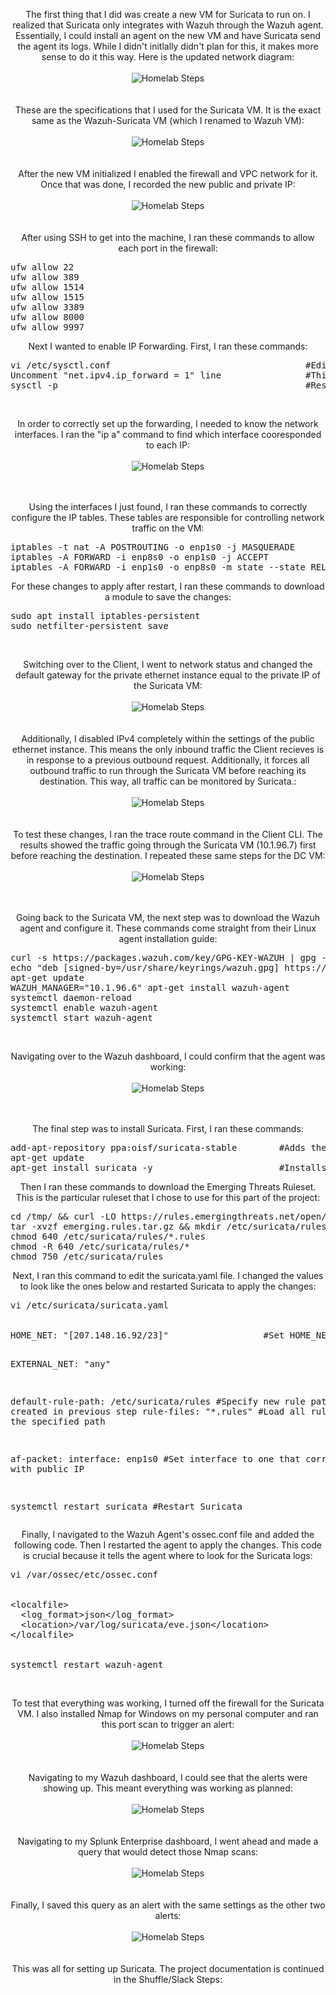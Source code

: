 <p align="center">
The first thing that I did was create a new VM for Suricata to run on. I realized that Suricata only integrates with Wazuh through the Wazuh agent. Essentially, I could install an agent on the new VM and have Suricata send the agent its logs. While I didn't initlally didn't plan for this, it makes more sense to do it this way. Here is the updated network diagram:<br/><br />
<img src="" alt="Homelab Steps">
<br />
<br />
<br />  
These are the specifications that I used for the Suricata VM. It is the exact same as the Wazuh-Suricata VM (which I renamed to Wazuh VM): <br/><br />
<img src="https://i.imgur.com/02bl9m7.png" alt="Homelab Steps">
<br />
<br />
<br />
After the new VM initialized I enabled the firewall and VPC network for it. Once that was done, I recorded the new public and private IP: <br/><br />
<img src="https://i.imgur.com/7U3siyU.png" alt="Homelab Steps">
<br />
<br />
<br />
After using SSH to get into the machine, I ran these commands to allow each port in the firewall:
<pre>
ufw allow 22
ufw allow 389
ufw allow 1514
ufw allow 1515
ufw allow 3389
ufw allow 8000
ufw allow 9997
</pre>
</pre>
<p align="center">
Next I wanted to enable IP Forwarding. First, I ran these commands:
<pre>
vi /etc/sysctl.conf                                     #Edit configuration file
Uncomment "net.ipv4.ip_forward = 1" line                #This variable allows IP Forwarding 
sysctl -p                                               #Restart to apply changes           
</pre>
<br />
<p align="center">
In order to correctly set up the forwarding, I needed to know the network interfaces. I ran the "ip a" command to find which interface cooresponded to each IP: <br/><br />
<img src="https://i.imgur.com/weVe81p.png" alt="Homelab Steps">
<br />
<br />
<br />
<p align="center">
Using the interfaces I just found, I ran these commands to correctly configure the IP tables. These tables are responsible for controlling network traffic on the VM:
<pre>
iptables -t nat -A POSTROUTING -o enp1s0 -j MASQUERADE        #Hide Private IP requests behind their Public IP counterparts
iptables -A FORWARD -i enp8s0 -o enp1s0 -j ACCEPT                                                   #Allow outbound traffic
iptables -A FORWARD -i enp1s0 -o enp8s0 -m state --state RELATED,ESTABLISHED -j ACCEPT               #Allow inbound traffic
</pre>
<p align="center">
For these changes to apply after restart, I ran these commands to download a module to save the changes:
<pre>
sudo apt install iptables-persistent 
sudo netfilter-persistent save 
</pre>
<br />
<p align="center">
Switching over to the Client, I went to network status and changed the default gateway for the private ethernet instance equal to the private IP of the Suricata VM: <br/><br />
<img src="https://i.imgur.com/FaKBJoV.png" alt="Homelab Steps">
<br />
<br />
<br />
Additionally, I disabled IPv4 completely within the settings of the public ethernet instance. This means the only inbound traffic the Client recieves is in response to a previous outbound request. Additionally, it forces all outbound traffic to run through the Suricata VM before reaching its destination. This way, all traffic can be monitored by Suricata.: <br/><br />
<img src="https://i.imgur.com/CN5knZr.png" alt="Homelab Steps">
<br />
<br />
<br />
To test these changes, I ran the trace route command in the Client CLI. The results showed the traffic going through the Suricata VM (10.1.96.7) first before reaching the destination. I repeated these same steps for the DC VM: <br/><br />
<img src="https://i.imgur.com/y4PVUhc.png" alt="Homelab Steps">
<br />
<br />
<br />
<p align="center">
Going back to the Suricata VM, the next step was to download the Wazuh agent and configure it. These commands come straight from their Linux agent installation guide:
<pre>
curl -s https://packages.wazuh.com/key/GPG-KEY-WAZUH | gpg --no-default-keyring --keyring gnupg-ring:/usr/share/keyrings/wazuh.gpg --import && chmod 644 /usr/share/keyrings/wazuh.gpg         #Installs the GPG key
echo "deb [signed-by=/usr/share/keyrings/wazuh.gpg] https://packages.wazuh.com/4.x/apt/ stable main" | tee -a /etc/apt/sources.list.d/wazuh.list                                          #Adds the Wazuh Repository
apt-get update
WAZUH_MANAGER="10.1.96.6" apt-get install wazuh-agent               #Installs the agent
systemctl daemon-reload                                             #Reloads daemon to apply changes 
systemctl enable wazuh-agent                                        #Enables the agent
systemctl start wazuh-agent                                         #Starts the agent
</pre>
<br />
<p align="center">
Navigating over to the Wazuh dashboard, I could confirm that the agent was working: <br/><br />
<img src="https://i.imgur.com/q1jPWUy.png" alt="Homelab Steps">
<br />
<br />
<br />
<p align="center">
The final step was to install Suricata. First, I ran these commands:
<pre>
add-apt-repository ppa:oisf/suricata-stable        #Adds the Suricata Repository
apt-get update 
apt-get install suricata -y                        #Installs Suricata
</pre>
<p align="center">
Then I ran these commands to download the Emerging Threats Ruleset. This is the particular ruleset that I chose to use for this part of the project:
<pre>
cd /tmp/ && curl -LO https://rules.emergingthreats.net/open/suricata-6.0.8/emerging.rules.tar.gz                           #Installs the Emerging Threats Ruleset
tar -xvzf emerging.rules.tar.gz && mkdir /etc/suricata/rules && mv rules/*.rules /etc/suricata/rules/                      #Makes a new directory and stores the ruleset there
chmod 640 /etc/suricata/rules/*.rules                                                                                      #Assigns correct permissions for the rules
chmod -R 640 /etc/suricata/rules/*
chmod 750 /etc/suricata/rules
</pre>
<p align="center">
Next, I ran this command to edit the suricata.yaml file. I changed the values to look like the ones below and restarted Suricata to apply the changes:
<pre>
vi /etc/suricata/suricata.yaml
<br/>  
HOME_NET: "[207.148.16.92/23]"                  #Set HOME_NET equal to the Suricata public IP
  
EXTERNAL_NET: "any"
  
default-rule-path: /etc/suricata/rules          #Specify new rule path I created in previous step
rule-files:
  "*.rules"                                     #Load all rules within the specified path

af-packet:
  interface: enp1s0                             #Set interface to one that correalates with public IP

systemctl restart suricata                      #Restart Suricata
</pre>
<p align="center">
Finally, I navigated to the Wazuh Agent's ossec.conf file and added the following code. Then I restarted the agent to apply the changes. This code is crucial because it tells the agent where to look for the Suricata logs:
<pre>
vi /var/ossec/etc/ossec.conf      
<br/>
&lt;localfile&gt;
  &lt;log_format&gt;json&lt;/log_format&gt;
  &lt;location&gt;/var/log/suricata/eve.json&lt;/location&gt;
&lt;/localfile&gt;
<br/>
systemctl restart wazuh-agent
</pre>
<br />
<p align="center">
To test that everything was working, I turned off the firewall for the Suricata VM. I also installed Nmap for Windows on my personal computer and ran this port scan to trigger an alert: <br/><br />
<img src="https://i.imgur.com/Bp6Wp0P.png" alt="Homelab Steps">
<br />
<br />
<br />
Navigating to my Wazuh dashboard, I could see that the alerts were showing up. This meant everything was working as planned: <br/><br />
<img src="https://i.imgur.com/ctgWYRw.png" alt="Homelab Steps">
<br />
<br />
<br />
Navigating to my Splunk Enterprise dashboard, I went ahead and made a query that would detect those Nmap scans: <br/><br />
<img src="https://i.imgur.com/HjMQ4Kf.png" alt="Homelab Steps">
<br />
<br />
<br />
Finally, I saved this query as an alert with the same settings as the other two alerts: <br/><br />
<img src="https://i.imgur.com/j5a2Sl5.png" alt="Homelab Steps">
<br />
<br />
<br />
This was all for setting up Suricata. The project documentation is continued in the Shuffle/Slack Steps: <br/><br />
